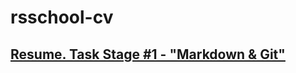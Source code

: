 # rsschool-cv

## [Resume. Task Stage #1 - "Markdown & Git"](https://natalikafishka.github.io/rsschool-cv/cv)